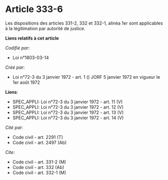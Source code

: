 # Article 333-6

Les dispositions des articles 331-2, 332 et 332-1, alinéa 1er sont applicables à la légitimation par autorité de justice.

**Liens relatifs à cet article**

_Codifié par_:

  - Loi n°1803-03-14

_Créé par_:

  - Loi n°72-3 du 3 janvier 1972 - art. 1 () JORF 5 janvier 1972 en vigueur le 1er août 1972

**Liens**:

  - SPEC_APPLI: Loi n°72-3 du 3 janvier 1972 - art. 11 (V)
  - SPEC_APPLI: Loi n°72-3 du 3 janvier 1972 - art. 12 (V)
  - SPEC_APPLI: Loi n°72-3 du 3 janvier 1972 - art. 13 (V)
  - SPEC_APPLI: Loi n°72-3 du 3 janvier 1972 - art. 14 (V)

_Cité par_:

  - Code civil - art. 2291 (T)
  - Code civil - art. 2497 (Ab)

_Cite_:

  - Code civil - art. 331-2 (M)
  - Code civil - art. 332 (Ab)
  - Code civil - art. 332-1 (M)
